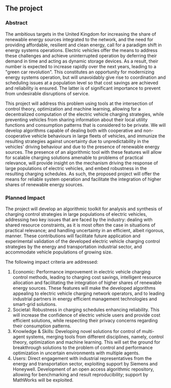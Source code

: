 ## The project


### Abstract

The ambitious targets in the United Kingdom for increasing the share of renewable energy sources integrated to the network, and the need for providing affordable, resilient and clean energy, call for a paradigm shift in energy systems operations. Electric vehicles offer the means to address these challenges and achieve uninterrupted operation by deferring their demand in time and acting as dynamic storage devices. As a result, their number is expected to increase rapidly over the next years, leading to a "green car revolution". This constitutes an opportunity for modernizing energy systems operation, but will unavoidably give rise to coordination and scheduling issues at a population level so that cost savings are achieved and reliability is ensured. The latter is of significant importance to prevent from undesirable disruptions of service.

This project will address this problem using tools at the intersection of control theory, optimization and machine learning, allowing for a decentralized computation of the electric vehicle charging strategies, while preventing vehicles from sharing information about their local utility functions and consumption patterns that is considered to be private. We will develop algorithms capable of dealing both with cooperative and non-cooperative vehicle behaviours in large fleets of vehicles, and immunize the resulting strategies against uncertainty due to unpredictability in the vehicles' driving behaviour and due to the presence of renewable energy sources. The presence of an algorithmic tool with these features will allow for scalable charging solutions amenable to problems of practical relevance, will provide insight on the mechanism driving the response of large populations of electric vehicles, and embed robustness in the resulting charging schedules. As such, the proposed project will offer the means for reliable system operation and facilitate the integration of higher shares of renewable energy sources. 

### Planned Impact
The project will develop an algorithmic toolkit for analysis and synthesis of charging control strategies in large populations of electric vehicles, addressing two key issues that are faced by the industry: dealing with shared resource constraints, as it is most often the case in situations of practical relevance; and handling uncertainty in an efficient, albeit rigorous, manner. These contributions will facilitate future application and experimental validation of the developed electric vehicle charging control strategies by the energy and transportation industrial sector, and accommodate vehicle populations of growing size.

The following impact criteria are addressed:

1. Economic: Performance improvement in electric vehicle charging control methods, leading to charging cost savings, intelligent resource allocation and facilitating the integration of higher shares of renewable energy sources. These features will make the developed algorithms appealing to electric vehicle charging network operators, and to leading industrial partners in energy efficient management technologies and smart-grid solutions.
2. Societal: Robustness in charging schedules enhancing reliability. This will increase the confidence of electric vehicle users and provide cost efficient solutions, while respecting their privacy concerns regarding their consumption patterns.
3. Knowledge & Skills: Developing novel solutions for control of multi-agent systems, merging tools from different disciplines, namely, control theory, optimization and machine learning. This will set the ground for breakthrough solutions to the problem of control and performance optimization in uncertain environments with multiple agents.
4. Users: Direct engagement with industrial representatives from the energy and transportation sector, exploiting support by Siemens and Honeywell. Development of an open access algorithmic repository, allowing for benchmarking and result reproducibility; support by MathWorks will be exploited. 
